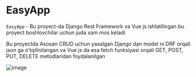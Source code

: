 # EasyApp
`EasyApp` - Bu proyect-da Django Rest Framework va Vue js ishlatilingan bu proyect boshlovchilar uchun juda xam mos keladi

Bu proyectda Asosan CRUD uchun yasalgan Django dan model ni DRF orqali json ga o'tqilinilangan va Vue js da esa fetch funksiyasi orqali GET, POST, PUT, DELETE metodlaridan foydalanilgan

![image](https://user-images.githubusercontent.com/79411900/152689980-7a6178e6-e666-47c9-83b5-9fc86c403c43.png)
